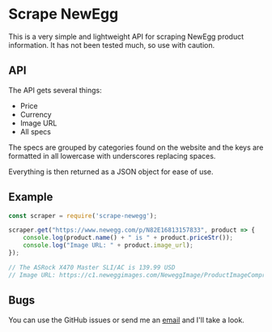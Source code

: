 # Scrape NewEgg

This is a very simple and lightweight API for scraping NewEgg product
information. It has not been tested much, so use with caution.

## API

The API gets several things:

* Price
* Currency
* Image URL
* All specs

The specs are grouped by categories found on the website and the keys are
formatted in all lowercase with underscores replacing spaces.

Everything is then returned as a JSON object for ease of use.

## Example

```js
const scraper = require('scrape-newegg');

scraper.get("https://www.newegg.com/p/N82E16813157833", product => {
	console.log(product.name() + " is " + product.priceStr());
	console.log("Image URL: " + product.image_url);
});

// The ASRock X470 Master SLI/AC is 139.99 USD
// Image URL: https://c1.neweggimages.com/NeweggImage/ProductImageCompressAll1280/13-157-833-V09.jpg

```

## Bugs

You can use the GitHub issues or send me an [email](mailto:jonahisadev@gmail.com?subject=Scrape%20NewEgg%20Bug) and I'll take a look.
